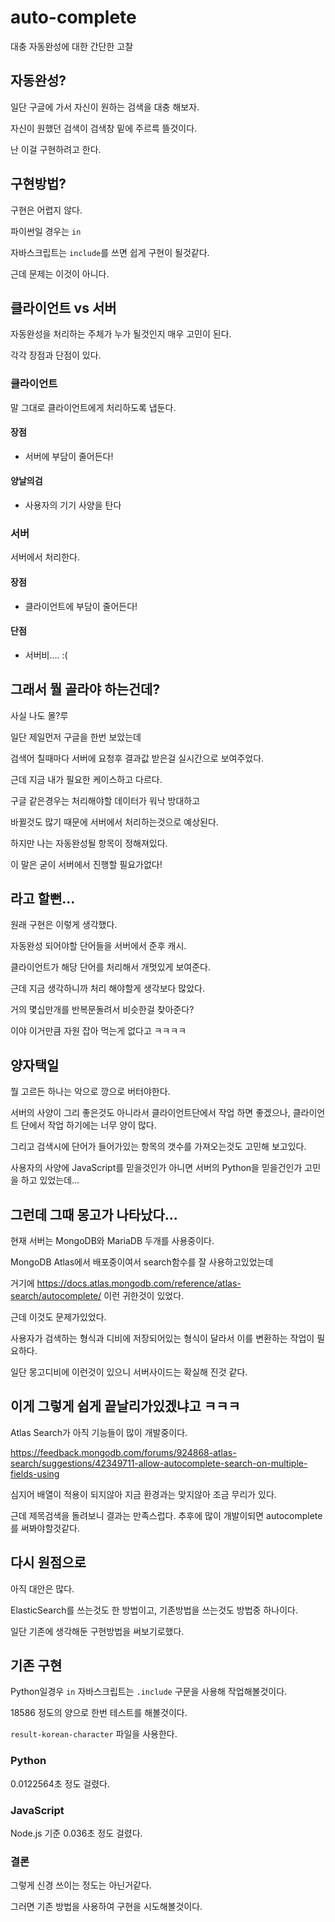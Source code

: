 # auto-complete

대충 자동완성에 대한 간단한 고찰

## 자동완성?

일단 구글에 가서 자신이 원하는 검색을 대충 해보자.

자신이 원했던 검색이 검색창 밑에 주르륵 뜰것이다.

난 이걸 구현하려고 한다.

## 구현방법?

구현은 어렵지 않다.

파이썬일 경우는 ``in``

자바스크립트는 ``include``를 쓰면 쉽게 구현이 될것같다.

근데 문제는 이것이 아니다.

## 클라이언트 vs 서버

자동완성을 처리하는 주체가 누가 될것인지 매우 고민이 된다.

각각 장점과 단점이 있다.

### 클라이언트

말 그대로 클라이언트에게 처리하도록 냅둔다.

#### 장점

* 서버에 부담이 줄어든다!

#### 양날의검

* 사용자의 기기 사양을 탄다

### 서버

서버에서 처리한다.

#### 장점

* 클라이언트에 부담이 줄어든다!

#### 단점

* 서버비.... :(

## 그래서 뭘 골라야 하는건데?

사실 나도 몰?루

일단 제일먼저 구글을 한번 보았는데

검색어 칠때마다 서버에 요청후 결과값 받은걸 실시간으로 보여주었다.

근데 지금 내가 필요한 케이스하고 다르다.

구글 같은경우는 처리해야할 데이터가 워낙 방대하고

바뀔것도 많기 때문에 서버에서 처리하는것으로 예상된다.

하지만 나는 자동완성될 항목이 정해져있다.

이 말은 굳이 서버에서 진행할 필요가없다!

## 라고 할뻔...

원래 구현은 이렇게 생각했다.

자동완성 되어야할 단어들을 서버에서 준후 캐시.

클라이언트가 해당 단어를 처리해서 개멋있게 보여준다.

근데 지금 생각하니까 처리 해야할게 생각보다 많았다.

거의 몇십만개를 반복문돌려서 비슷한걸 찾아준다?

이야 이거만큼 자원 잡아 먹는게 없다고 ㅋㅋㅋㅋ

## 양자택일

뭘 고르든 하나는 악으로 깡으로 버터야한다.

서버의 사양이 그리 좋은것도 아니라서 클라이언트단에서 작업 하면 좋겠으나, 클라이언트 단에서 작업 하기에는 너무 양이 많다.

그리고 검색시에 단어가 들어가있는 항목의 갯수를 가져오는것도 고민해 보고있다.

사용자의 사양에 JavaScript를 믿을것인가 아니면 서버의 Python을 믿을건인가 고민을 하고 있었는데...

## 그런데 그때 몽고가 나타났다...

현재 서버는 MongoDB와 MariaDB 두개를 사용중이다.

MongoDB Atlas에서 배포중이여서 search함수를 잘 사용하고있었는데

거기에 https://docs.atlas.mongodb.com/reference/atlas-search/autocomplete/ 이런 귀한것이 있었다.

근데 이것도 문제가있었다.

사용자가 검색하는 형식과 디비에 저장되어있는 형식이 달라서 이를 변환하는 작업이 필요하다.

일단 몽고디비에 이런것이 있으니 서버사이드는 확실해 진것 같다.

## 이게 그렇게 쉽게 끝날리가있겠냐고 ㅋㅋㅋ

Atlas Search가 아직 기능들이 많이 개발중이다.

https://feedback.mongodb.com/forums/924868-atlas-search/suggestions/42349711-allow-autocomplete-search-on-multiple-fields-using

심지어 배열이 적용이 되지않아 지금 환경과는 맞지않아 조금 무리가 있다.

근데 제목검색을 돌려보니 결과는 만족스럽다. 추후에 많이 개발이되면 autocomplete를 써봐야할것같다.

## 다시 원점으로

아직 대안은 많다.

ElasticSearch를 쓰는것도 한 방법이고, 기존방법을 쓰는것도 방법중 하나이다.

일단 기존에 생각해둔 구현방법을 써보기로했다.

## 기존 구현

Python일경우 ``in`` 자바스크립트는 ``.include`` 구문을 사용해 작업해볼것이다.

18586 정도의 양으로 한번 테스트를 해볼것이다.

``result-korean-character`` 파일을 사용한다.

### Python

0.0122564초 정도 걸렸다.

### JavaScript

Node.js 기준 0.036초 정도 걸렸다.

### 결론

그렇게 신경 쓰이는 정도는 아닌거같다.

그러면 기존 방법을 사용하여 구현을 시도해볼것이다.

